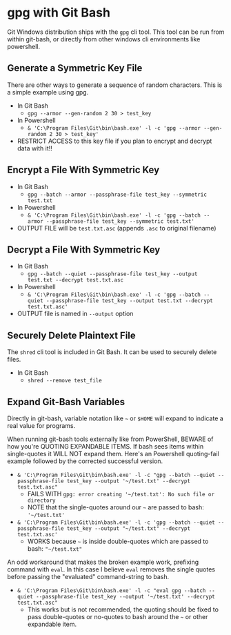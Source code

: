 # gpg with Git Bash

Git Windows distribution ships with the `gpg` cli tool. 
This tool can be run from within git-bash, or directly from other windows cli environments like powershell.

## Generate a Symmetric Key File

There are other ways to generate a sequence of random characters. This is a simple example using gpg.

* In Git Bash
  *  `gpg --armor --gen-random 2 30 > test_key`
* In Powershell
  * `& 'C:\Program Files\Git\bin\bash.exe' -l -c 'gpg --armor --gen-random 2 30 > test_key'`
* RESTRICT ACCESS to this key file if you plan to encrypt and decrypt data with it!!

## Encrypt a File With Symmetric Key

* In Git Bash
  * `gpg --batch --armor --passphrase-file test_key --symmetric test.txt`
* In Powershell
  * `& 'C:\Program Files\Git\bin\bash.exe' -l -c 'gpg --batch --armor --passphrase-file test_key --symmetric test.txt'`
* OUTPUT FILE will be `test.txt.asc` (appends `.asc` to original filename)

## Decrypt a File With Symmetric Key

* In Git Bash
  * `gpg --batch --quiet --passphrase-file test_key --output test.txt --decrypt test.txt.asc`
* In Powershell
  * `& 'C:\Program Files\Git\bin\bash.exe' -l -c 'gpg --batch --quiet --passphrase-file test_key --output test.txt --decrypt test.txt.asc'`
* OUTPUT file is named in `--output` option

## Securely Delete Plaintext File

The `shred` cli tool is included in Git Bash. It can be used to securely delete files.

* In Git Bash
  * `shred --remove test_file`

## Expand Git-Bash Variables

Directly in git-bash, variable notation like `~` or `$HOME` will expand
to indicate a real value for programs.

When running git-bash tools externally like from PowerShell, BEWARE of how you're QUOTING EXPANDABLE ITEMS. 
If bash sees items within single-quotes it WILL NOT expand them.
Here's an Powershell quoting-fail example followed by the corrected successful version.
* `& 'C:\Program Files\Git\bin\bash.exe' -l -c "gpg --batch --quiet --passphrase-file test_key --output '~/test.txt' --decrypt test.txt.asc"`
  * FAILS WITH `gpg: error creating '~/test.txt': No such file or directory`
  * NOTE that the single-quotes around our `~` are passed to bash: `'~/test.txt'`
* `& 'C:\Program Files\Git\bin\bash.exe' -l -c 'gpg --batch --quiet --passphrase-file test_key --output "~/test.txt" --decrypt test.txt.asc'`
  * WORKS because `~` is inside double-quotes which are passed to bash: `"~/test.txt"`

An odd workaround that makes the broken example work, prefixing command with `eval`.
In this case I believe `eval` removes the single quotes before passing the "evaluated"
command-string to bash.
* `& 'C:\Program Files\Git\bin\bash.exe' -l -c "eval gpg --batch --quiet --passphrase-file test_key --output '~/test.txt' --decrypt test.txt.asc"`
  * This works but is not recommended, the quoting should be fixed to 
    pass double-quotes or no-quotes to bash around the `~` or other expandable item.

